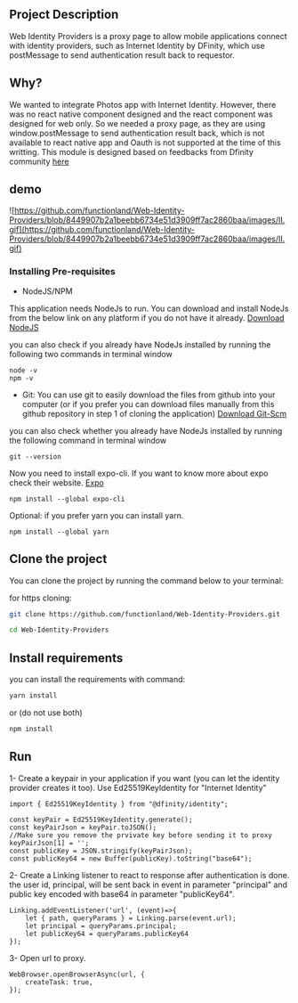 ## Project Description

Web Identity Providers is a proxy page to allow mobile applications connect with identity providers, such as Internet Identity by DFinity, which use postMessage to send authentication result back to requestor.

## Why?

We wanted to integrate Photos app with Internet Identity. However, there was no react native component designed and the react component was designed for web only. So we needed a proxy page, as they are using window.postMessage to send authentication result back, which is not available to react native app and Oauth is not supported at the time of this writting. This module is designed based on feedbacks from Dfinity community [here](https://forum.dfinity.org/t/web-authentication-workflow-for-apps-without-a-front-end-canister/5774)

## demo

![https://github.com/functionland/Web-Identity-Providers/blob/8449907b2a1beebb6734e51d3909ff7ac2860baa/images/II.gif](https://github.com/functionland/Web-Identity-Providers/blob/8449907b2a1beebb6734e51d3909ff7ac2860baa/images/II.gif)

### Installing Pre-requisites

- NodeJS/NPM

This application needs NodeJs to run. You can download and install NodeJs from the below link on any platform if you do not have it already.
[Download NodeJS](https://nodejs.org/en/)

you can also check if you already have NodeJs installed by running the following two commands in terminal window

```
node -v
npm -v
```

- Git:
You can use git to easily download the files from github into your computer (or if you prefer you can download files manually from this github repository in step 1 of cloning the application)
[Download Git-Scm](https://git-scm.com/downloads)

you can also check whether you already have NodeJs installed by running the following command in terminal window

```
git --version
```

Now you need to install expo-cli. If you want to know more about expo check their website. [Expo](https://docs.expo.io/)
```
npm install --global expo-cli
```

Optional: if you prefer yarn you can install yarn.
```
npm install --global yarn
```

## Clone the project

You can clone the project by running the command below to your terminal:

for https cloning:
```bash
git clone https://github.com/functionland/Web-Identity-Providers.git
```
```bash
cd Web-Identity-Providers
```

## Install requirements

you can install the requirements with command:
```bash
yarn install
```
or (do not use both)
```bash
npm install
```

## Run

1- Create a keypair in your application if you want (you can let the identity provider creates it too). Use Ed25519KeyIdentity for "Internet Identity"
```
import { Ed25519KeyIdentity } from "@dfinity/identity";

const keyPair = Ed25519KeyIdentity.generate();
const keyPairJson = keyPair.toJSON();
//Make sure you remove the prvivate key before sending it to proxy
keyPairJson[1] = '';
const publicKey = JSON.stringify(keyPairJson);
const publicKey64 = new Buffer(publicKey).toString("base64");
```

2- Create a Linking listener to react to response after authentication is done. the user id, principal, will be sent back in event in parameter "principal" and public key encoded with base64 in parameter "publicKey64".
```
Linking.addEventListener('url', (event)=>{
    let { path, queryParams } = Linking.parse(event.url);
    let principal = queryParams.principal;
    let publicKey64 = queryParams.publicKey64
});
```

3- Open url to proxy.
```
WebBrowser.openBrowserAsync(url, {
    createTask: true,
});
```
